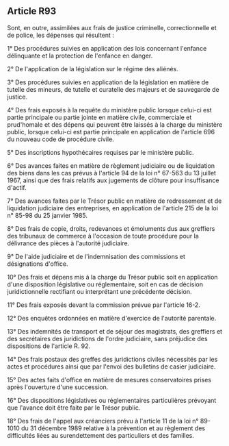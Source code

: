 Article R93
----
Sont, en outre, assimilées aux frais de justice criminelle, correctionnelle et
de police, les dépenses qui résultent :

1° Des procédures suivies en application des lois concernant l'enfance
délinquante et la protection de l'enfance en danger.

2° De l'application de la législation sur le régime des aliénés.

3° Des procédures suivies en application de la législation en matière de tutelle
des mineurs, de tutelle et curatelle des majeurs et de sauvegarde de justice.

4° Des frais exposés à la requête du ministère public lorsque celui-ci est
partie principale ou partie jointe en matière civile, commerciale et prud'homale
et des dépens qui peuvent être laissés à la charge du ministère public, lorsque
celui-ci est partie principale en application de l'article 696 du nouveau code
de procédure civile.

5° Des inscriptions hypothécaires requises par le ministère public.

6° Des avances faites en matière de règlement judiciaire ou de liquidation des
biens dans les cas prévus à l'article 94 de la loi n° 67-563 du 13 juillet 1967,
ainsi que des frais relatifs aux jugements de clôture pour insuffisance d'actif.

7° Des avances faites par le Trésor public en matière de redressement et de
liquidation judiciaire des entreprises, en application de l'article 215 de la
loi n° 85-98 du 25 janvier 1985.

8° Des frais de copie, droits, redevances et émoluments dus aux greffiers des
tribunaux de commerce à l'occasion de toute procédure pour la délivrance des
pièces à l'autorité judiciaire.

9° De l'aide judiciaire et de l'indemnisation des commissions et désignations
d'office.

10° Des frais et dépens mis à la charge du Trésor public soit en application
d'une disposition législative ou réglementaire, soit en cas de décision
juridictionnelle rectifiant ou interprétant une précédente décision.

11° Des frais exposés devant la commission prévue par l'article 16-2.

12° Des enquêtes ordonnées en matière d'exercice de l'autorité parentale.

13° Des indemnités de transport et de séjour des magistrats, des greffiers et
des secrétaires des juridictions de l'ordre judiciaire, sans préjudice des
dispositions de l'article R. 92.

14° Des frais postaux des greffes des juridictions civiles nécessités par les
actes et procédures ainsi que par l'envoi des bulletins de casier judiciaire.

15° Des actes faits d'office en matière de mesures conservatoires prises après
l'ouverture d'une succession.

16° Des dispositions législatives ou réglementaires particulières prévoyant que
l'avance doit être faite par le Trésor public.

18° Des frais de l'appel aux créanciers prévu à l'article 11 de la loi n°
89-1010 du 31 décembre 1989 relative à la prévention et au règlement des
difficultés liées au surendettement des particuliers et des familles.
